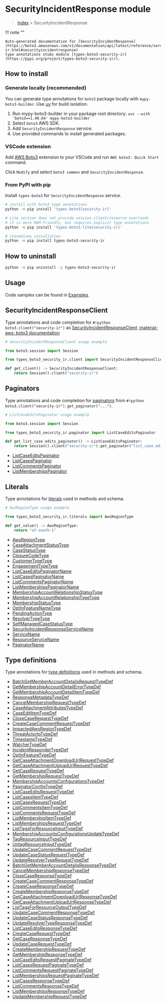 #  SecurityIncidentResponse module

> [Index](../README.md) > SecurityIncidentResponse

!!! note ""

    Auto-generated documentation for [SecurityIncidentResponse](https://boto3.amazonaws.com/v1/documentation/api/latest/reference/services/security-ir.html#securityincidentresponse)
    type annotations stubs module [types-boto3-security-ir](https://pypi.org/project/types-boto3-security-ir/).

## How to install

### Generate locally (recommended)

You can generate type annotations for `boto3` package locally with `mypy-boto3-builder`.
Use [uv](https://docs.astral.sh/uv/getting-started/installation/) for build isolation.

1. Run mypy-boto3-builder in your package root directory: `uvx --with 'boto3==1.40.64' mypy-boto3-builder`
1. Select `boto3` AWS SDK.
1. Add `SecurityIncidentResponse` service.
1. Use provided commands to install generated packages.


### VSCode extension

Add [AWS Boto3](https://marketplace.visualstudio.com/items?itemName=Boto3typed.boto3-ide)
extension to your VSCode and run `AWS boto3: Quick Start` command.

Click `Modify` and select `boto3 common` and `SecurityIncidentResponse`.


### From PyPI with pip

Install `types-boto3` for `SecurityIncidentResponse` service.

```bash
# install with boto3 type annotations
python -m pip install 'types-boto3[security-ir]'

# Lite version does not provide session.client/resource overloads
# it is more RAM-friendly, but requires explicit type annotations
python -m pip install 'types-boto3-lite[security-ir]'

# standalone installation
python -m pip install types-boto3-security-ir
```



## How to uninstall

```bash
python -m pip uninstall -y types-boto3-security-ir
```

## Usage

Code samples can be found in [Examples](./usage.md).

## SecurityIncidentResponseClient

Type annotations and code completion for  `#!python boto3.client("security-ir")` as [SecurityIncidentResponseClient](./client.md)
[:material-aws: boto3 documentation](https://boto3.amazonaws.com/v1/documentation/api/latest/reference/services/security-ir.html#SecurityIncidentResponse.Client)

```python
# SecurityIncidentResponseClient usage example

from boto3.session import Session

from types_boto3_security_ir.client import SecurityIncidentResponseClient

def get_client() -> SecurityIncidentResponseClient:
    return Session().client("security-ir")
```


## Paginators

Type annotations and code completion for [paginators](./paginators.md)
from `#!python boto3.client("security-ir").get_paginator("...")`.

```python
# ListCaseEditsPaginator usage example

from boto3.session import Session

from types_boto3_security_ir.paginator import ListCaseEditsPaginator

def get_list_case_edits_paginator() -> ListCaseEditsPaginator:
    return Session().client("security-ir").get_paginator("list_case_edits"))
```

- [ListCaseEditsPaginator](./paginators.md#listcaseeditspaginator)
- [ListCasesPaginator](./paginators.md#listcasespaginator)
- [ListCommentsPaginator](./paginators.md#listcommentspaginator)
- [ListMembershipsPaginator](./paginators.md#listmembershipspaginator)









## Literals

Type annotations for [literals](./literals.md) used in methods and schema.

```python
# AwsRegionType usage example

from types_boto3_security_ir.literals import AwsRegionType

def get_value() -> AwsRegionType:
    return "af-south-1"
```

- [AwsRegionType](./literals.md#awsregiontype)
- [CaseAttachmentStatusType](./literals.md#caseattachmentstatustype)
- [CaseStatusType](./literals.md#casestatustype)
- [ClosureCodeType](./literals.md#closurecodetype)
- [CustomerTypeType](./literals.md#customertypetype)
- [EngagementTypeType](./literals.md#engagementtypetype)
- [ListCaseEditsPaginatorName](./literals.md#listcaseeditspaginatorname)
- [ListCasesPaginatorName](./literals.md#listcasespaginatorname)
- [ListCommentsPaginatorName](./literals.md#listcommentspaginatorname)
- [ListMembershipsPaginatorName](./literals.md#listmembershipspaginatorname)
- [MembershipAccountRelationshipStatusType](./literals.md#membershipaccountrelationshipstatustype)
- [MembershipAccountRelationshipTypeType](./literals.md#membershipaccountrelationshiptypetype)
- [MembershipStatusType](./literals.md#membershipstatustype)
- [OptInFeatureNameType](./literals.md#optinfeaturenametype)
- [PendingActionType](./literals.md#pendingactiontype)
- [ResolverTypeType](./literals.md#resolvertypetype)
- [SelfManagedCaseStatusType](./literals.md#selfmanagedcasestatustype)
- [SecurityIncidentResponseServiceName](./literals.md#securityincidentresponseservicename)
- [ServiceName](./literals.md#servicename)
- [ResourceServiceName](./literals.md#resourceservicename)
- [PaginatorName](./literals.md#paginatorname)




## Type definitions

Type annotations for [type definitions](./type_defs.md) used in methods and schema.

- [BatchGetMemberAccountDetailsRequestTypeDef](./type_defs.md#batchgetmemberaccountdetailsrequesttypedef)
- [GetMembershipAccountDetailErrorTypeDef](./type_defs.md#getmembershipaccountdetailerrortypedef)
- [GetMembershipAccountDetailItemTypeDef](./type_defs.md#getmembershipaccountdetailitemtypedef)
- [ResponseMetadataTypeDef](./type_defs.md#responsemetadatatypedef)
- [CancelMembershipRequestTypeDef](./type_defs.md#cancelmembershiprequesttypedef)
- [CaseAttachmentAttributesTypeDef](./type_defs.md#caseattachmentattributestypedef)
- [CaseEditItemTypeDef](./type_defs.md#caseedititemtypedef)
- [CloseCaseRequestTypeDef](./type_defs.md#closecaserequesttypedef)
- [CreateCaseCommentRequestTypeDef](./type_defs.md#createcasecommentrequesttypedef)
- [ImpactedAwsRegionTypeDef](./type_defs.md#impactedawsregiontypedef)
- [ThreatActorIpTypeDef](./type_defs.md#threatactoriptypedef)
- [TimestampTypeDef](./type_defs.md#timestamptypedef)
- [WatcherTypeDef](./type_defs.md#watchertypedef)
- [IncidentResponderTypeDef](./type_defs.md#incidentrespondertypedef)
- [OptInFeatureTypeDef](./type_defs.md#optinfeaturetypedef)
- [GetCaseAttachmentDownloadUrlRequestTypeDef](./type_defs.md#getcaseattachmentdownloadurlrequesttypedef)
- [GetCaseAttachmentUploadUrlRequestTypeDef](./type_defs.md#getcaseattachmentuploadurlrequesttypedef)
- [GetCaseRequestTypeDef](./type_defs.md#getcaserequesttypedef)
- [GetMembershipRequestTypeDef](./type_defs.md#getmembershiprequesttypedef)
- [MembershipAccountsConfigurationsTypeDef](./type_defs.md#membershipaccountsconfigurationstypedef)
- [PaginatorConfigTypeDef](./type_defs.md#paginatorconfigtypedef)
- [ListCaseEditsRequestTypeDef](./type_defs.md#listcaseeditsrequesttypedef)
- [ListCasesItemTypeDef](./type_defs.md#listcasesitemtypedef)
- [ListCasesRequestTypeDef](./type_defs.md#listcasesrequesttypedef)
- [ListCommentsItemTypeDef](./type_defs.md#listcommentsitemtypedef)
- [ListCommentsRequestTypeDef](./type_defs.md#listcommentsrequesttypedef)
- [ListMembershipItemTypeDef](./type_defs.md#listmembershipitemtypedef)
- [ListMembershipsRequestTypeDef](./type_defs.md#listmembershipsrequesttypedef)
- [ListTagsForResourceInputTypeDef](./type_defs.md#listtagsforresourceinputtypedef)
- [MembershipAccountsConfigurationsUpdateTypeDef](./type_defs.md#membershipaccountsconfigurationsupdatetypedef)
- [TagResourceInputTypeDef](./type_defs.md#tagresourceinputtypedef)
- [UntagResourceInputTypeDef](./type_defs.md#untagresourceinputtypedef)
- [UpdateCaseCommentRequestTypeDef](./type_defs.md#updatecasecommentrequesttypedef)
- [UpdateCaseStatusRequestTypeDef](./type_defs.md#updatecasestatusrequesttypedef)
- [UpdateResolverTypeRequestTypeDef](./type_defs.md#updateresolvertyperequesttypedef)
- [BatchGetMemberAccountDetailsResponseTypeDef](./type_defs.md#batchgetmemberaccountdetailsresponsetypedef)
- [CancelMembershipResponseTypeDef](./type_defs.md#cancelmembershipresponsetypedef)
- [CloseCaseResponseTypeDef](./type_defs.md#closecaseresponsetypedef)
- [CreateCaseCommentResponseTypeDef](./type_defs.md#createcasecommentresponsetypedef)
- [CreateCaseResponseTypeDef](./type_defs.md#createcaseresponsetypedef)
- [CreateMembershipResponseTypeDef](./type_defs.md#createmembershipresponsetypedef)
- [GetCaseAttachmentDownloadUrlResponseTypeDef](./type_defs.md#getcaseattachmentdownloadurlresponsetypedef)
- [GetCaseAttachmentUploadUrlResponseTypeDef](./type_defs.md#getcaseattachmentuploadurlresponsetypedef)
- [ListTagsForResourceOutputTypeDef](./type_defs.md#listtagsforresourceoutputtypedef)
- [UpdateCaseCommentResponseTypeDef](./type_defs.md#updatecasecommentresponsetypedef)
- [UpdateCaseStatusResponseTypeDef](./type_defs.md#updatecasestatusresponsetypedef)
- [UpdateResolverTypeResponseTypeDef](./type_defs.md#updateresolvertyperesponsetypedef)
- [ListCaseEditsResponseTypeDef](./type_defs.md#listcaseeditsresponsetypedef)
- [CreateCaseRequestTypeDef](./type_defs.md#createcaserequesttypedef)
- [GetCaseResponseTypeDef](./type_defs.md#getcaseresponsetypedef)
- [UpdateCaseRequestTypeDef](./type_defs.md#updatecaserequesttypedef)
- [CreateMembershipRequestTypeDef](./type_defs.md#createmembershiprequesttypedef)
- [GetMembershipResponseTypeDef](./type_defs.md#getmembershipresponsetypedef)
- [ListCaseEditsRequestPaginateTypeDef](./type_defs.md#listcaseeditsrequestpaginatetypedef)
- [ListCasesRequestPaginateTypeDef](./type_defs.md#listcasesrequestpaginatetypedef)
- [ListCommentsRequestPaginateTypeDef](./type_defs.md#listcommentsrequestpaginatetypedef)
- [ListMembershipsRequestPaginateTypeDef](./type_defs.md#listmembershipsrequestpaginatetypedef)
- [ListCasesResponseTypeDef](./type_defs.md#listcasesresponsetypedef)
- [ListCommentsResponseTypeDef](./type_defs.md#listcommentsresponsetypedef)
- [ListMembershipsResponseTypeDef](./type_defs.md#listmembershipsresponsetypedef)
- [UpdateMembershipRequestTypeDef](./type_defs.md#updatemembershiprequesttypedef)

